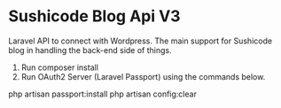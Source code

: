 # Sushicode Blog Api V3

Laravel API to connect with Wordpress. The main support for Sushicode blog in handling the back-end side of things.


1. Run composer install
2. Run OAuth2 Server (Laravel Passport) using the commands below.

php artisan passport:install
php artisan config:clear
